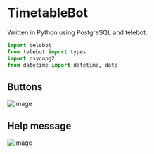 # TimetableBot

Written in Python using PostgreSQL and telebot:
```python
import telebot
from telebot import types
import psycopg2
from datetime import datetime, date
```
## Buttons
![image](https://user-images.githubusercontent.com/90320303/146547832-43f93228-deb9-4cbf-96ef-240ad26ef2bf.png)

## Help message
![image](https://user-images.githubusercontent.com/90320303/146547899-d8902ccd-7138-411b-8742-c227839b933a.png)
